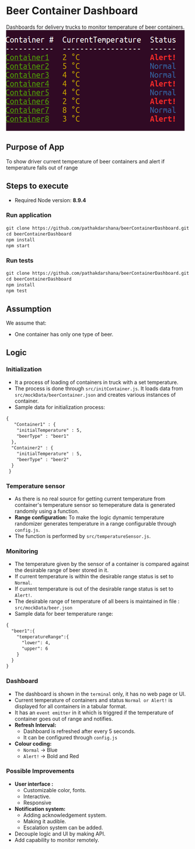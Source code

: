 # Beer Container Dashboard
Dashboards for delivery trucks to monitor temperature of beer containers.
![Screenshot of Dashboard](beerDashboard.png?raw=true "Title")
## Purpose of App
To show driver current temperature of beer containers and alert if temperature falls out of range

## Steps to execute
 - Required Node version: **8.9.4**
 ### Run application
```
git clone https://github.com/pathakdarshana/beerContainerDashboard.git
cd beerContainerDashboard
npm install
npm start
```
### Run tests
```
git clone https://github.com/pathakdarshana/beerContainerDashboard.git
cd beerContainerDashboard
npm install
npm test
```
## Assumption
We assume that:
  - One container has only one type of beer.

## Logic
### Initialization
  - It a process of loading of containers in truck with a set temperature.
  - The process is done through `src/initContainer.js`. It loads data from `src/mockData/beerContainer.json` and creates various instances of container.
  - Sample data for initialization process:
  ```
  {
     "Container1" : {
      "initialTemperature" : 5,
      "beerType" : "beer1"
    },
    "Container2" : {
      "initialTemperature" : 5,
      "beerType" : "beer2"
    }
   }
  ```
### Temperature sensor
  - As there is no real source for getting current temperature from container's temperature sensor so temeperature data  is generated randomly using a function.
  - **Range configuration:** To make the logic dynamic temperature randomizer generates temperature in a range configurable through `config.js`.  
  - The function is performed by `src/temperatureSensor.js`.
  
### Monitoring
  - The temperature given by the sensor of a container is compared against the desirable range of beer stored in it.
  - If current temperature is within the desirable range status is set to `Normal`.
  - If current temperature is out of the desirable range status is set to `Alert!`.
  - The desirable range of temperature of all beers is maintained in file : `src/mockData/beer.json`
  - Sample data for beer temperature range:
  ```
  {
    "beer1":{
      "temperatureRange":{
        "lower": 4,
        "upper": 6
      }
    }
  }
  ```
### Dashboard
  - The dashboard is shown in the `terminal` only, it has no web page or UI.
  - Current temperature of containers and status `Normal or Alert!` is displayed for all containers in a tabular format.
  - It has an `event emitter` in it which is triggred if the temperature of container goes out of range and notifies. 
  - **Refresh Interval:** 
    - Dashboard is refreshed after every 5 seconds.
    - It can be configured through `config.js`
  - **Colour coding:**
    - `Normal` -> Blue
    - `Alert!` -> Bold and Red
    
### Possible Improvements
  - **User interface :**
      - Customizable color, fonts.
      - Interactive.
      - Responsive
  - **Notification system:**
      - Adding acknowledgement system.
      - Making it audible.
      - Escalation system can be added.
  - Decouple logic and UI by making API.
  - Add capability to monitor remotely.
  
